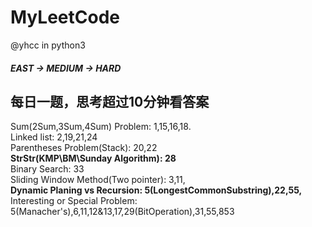 # MyLeetCode
@yhcc
in python3
##### EAST -> MEDIUM -> HARD
每日一题，思考超过10分钟看答案 
----------------------------------------
Sum(2Sum,3Sum,4Sum) Problem: 1,15,16,18.  
Linked list: 2,19,21,24  
Parentheses Problem(Stack): 20,22  
**StrStr(KMP\BM\Sunday Algorithm): 28**  
Binary Search: 33  
Sliding Window Method(Two pointer): 3,11,  
**Dynamic Planing vs Recursion: 5(LongestCommonSubstring),22,55,**  
Interesting or Special Problem: 5(Manacher's),6,11,12&13,17,29(BitOperation),31,55,853  
